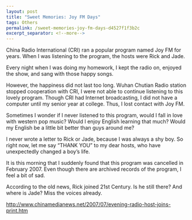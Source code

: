 ```yaml
---
layout: post
title: "Sweet Memories: Joy FM Days"
tags: Others
permalink: /sweet-memories-joy-fm-days-d4527f1f3b2c
excerpt_separator: <!--more-->
---
```

China Radio International (CRI) ran a popular program named Joy FM for years. When I was listening to the program, the hosts were Rick and Jade.

Every night when I was doing my homework, I kept the radio on, enjoyed the show, and sang with those happy songs.

However, the happiness did not last too long. Wuhan Chutian Radio station stopped cooperation with CRI, I were not able to continue listening to this lovely program. Though CRI had Internet broadcasting, I did not have a computer until my senior year at college. Thus, I lost contact with Joy FM.

Sometimes I wonder if I never listened to this program, would I fall in love with western pop music? Would I enjoy English learning that much? Would my English be a little bit better than guys around me?

I never wrote a letter to Rick or Jade, because I was always a shy boy. So right now, let me say “THANK YOU” to my dear hosts, who have unexpectedly changed a boy’s life.

It is this morning that I suddenly found that this program was cancelled in February 2007. Even though there are archived records of the program, I feel a bit of sad.

According to the old news, Rick joined 21st Century. Is he still there? And where is Jade? Miss the voices already.

http://www.chinamedianews.net/2007/07/evening-radio-host-joins-print.htm
<!--more-->
